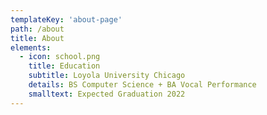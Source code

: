 ```yaml
---
templateKey: 'about-page'
path: /about
title: About
elements:
  - icon: school.png
    title: Education
    subtitle: Loyola University Chicago
    details: BS Computer Science + BA Vocal Performance
    smalltext: Expected Graduation 2022
---
```

